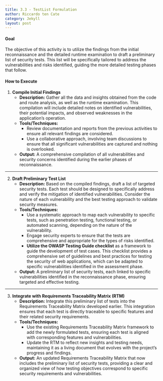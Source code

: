 ```yaml
---
title: 3.3 - TestList Formulation
author: Riccardo ten Cate
category: Jekyll
layout: post
---
```


#### Goal
The objective of this activity is to utilize the findings from the initial reconnaissance and the detailed runtime examination to draft a preliminary list of security tests. This list will be specifically tailored to address the vulnerabilities and risks identified, guiding the more detailed testing phases that follow.

#### How to Execute

1. **Compile Initial Findings**
   - **Description:** Gather all the data and insights obtained from the code and route analysis, as well as the runtime examination. This compilation will include detailed notes on identified vulnerabilities, their potential impacts, and observed weaknesses in the application’s operation.
   - **Tools/Techniques:**
     - Review documentation and reports from the previous activities to ensure all relevant findings are considered.
     - Use a collaborative approach, involving team discussions to ensure that all significant vulnerabilities are captured and nothing is overlooked.
   - **Output:** A comprehensive compilation of all vulnerabilities and security concerns identified during the earlier phases of reconnaissance.

---

2. **Draft Preliminary Test List**
   - **Description:** Based on the compiled findings, draft a list of targeted security tests. Each test should be designed to specifically address and verify the mitigation of identified vulnerabilities. Consider the nature of each vulnerability and the best testing approach to validate security measures.
   - **Tools/Techniques:**
     - Use a systematic approach to map each vulnerability to specific tests, such as penetration testing, functional testing, or automated scanning, depending on the nature of the vulnerability.
     - Engage security experts to ensure that the tests are comprehensive and appropriate for the types of risks identified.
     - **Utilize the OWASP Testing Guide checklist** as a framework to guide the development of test cases. This checklist provides a comprehensive set of guidelines and best practices for testing the security of web applications, which can be adapted to specific vulnerabilities identified in the assessment phase.
   - **Output:** A preliminary list of security tests, each linked to specific vulnerabilities identified in the reconnaissance phase, ensuring targeted and effective testing.

---

3. **Integrate with Requirements Traceability Matrix (RTM)**
   - **Description:** Integrate this preliminary list of tests into the Requirements Traceability Matrix developed earlier. This integration ensures that each test is directly traceable to specific features and their related security requirements.
   - **Tools/Techniques:**
     - Use the existing Requirements Traceability Matrix framework to add the newly formulated tests, ensuring each test is aligned with corresponding features and vulnerabilities.
     - Update the RTM to reflect new insights and testing needs, maintaining it as a living document that evolves with the project’s progress and findings.
   - **Output:** An updated Requirements Traceability Matrix that now includes the preliminary list of security tests, providing a clear and organized view of how testing objectives correspond to specific security requirements and vulnerabilities.